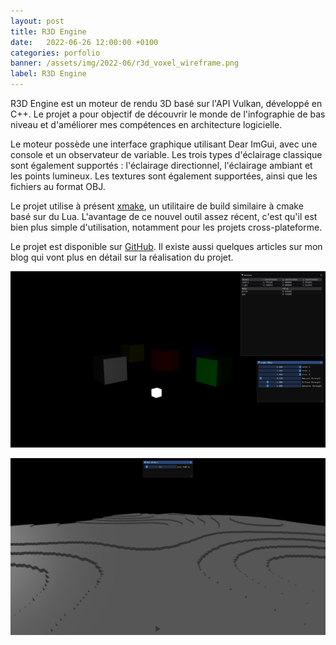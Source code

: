 ```yaml
---
layout: post
title: R3D Engine
date:   2022-06-26 12:00:00 +0100
categories: porfolio
banner: /assets/img/2022-06/r3d_voxel_wireframe.png
label: R3D Engine
---
```


R3D Engine est un moteur de rendu 3D basé sur l'API Vulkan, développé en C++. Le projet a pour objectif de découvrir le monde de l'infographie de bas niveau et d'améliorer mes compétences en architecture logicielle.

Le moteur possède une interface graphique utilisant Dear ImGui, avec une console et un observateur de variable. Les trois types d'éclairage classique sont également supportés : l'éclairage directionnel, l'éclairage ambiant et les points lumineux. Les textures sont également supportées, ainsi que les fichiers au format OBJ.

Le projet utilise à présent [xmake](xmake-link), un utilitaire de build similaire à cmake basé sur du Lua. L'avantage de ce nouvel outil assez récent, c'est qu'il est bien plus simple d'utilisation, notamment pour les projets cross-plateforme.

Le projet est disponible sur [GitHub](https://github.com/MrScriptX/R3D_Engine). Il existe aussi quelques articles sur mon blog qui vont plus en détail sur la réalisation du projet.

![Exemple 1](/assets/img/2022-06/moving_light_02.png)

![R3D Voxel](/assets/img/2022-06/r3d_voxel.png)

[xmake-link]: https://xmake.io/